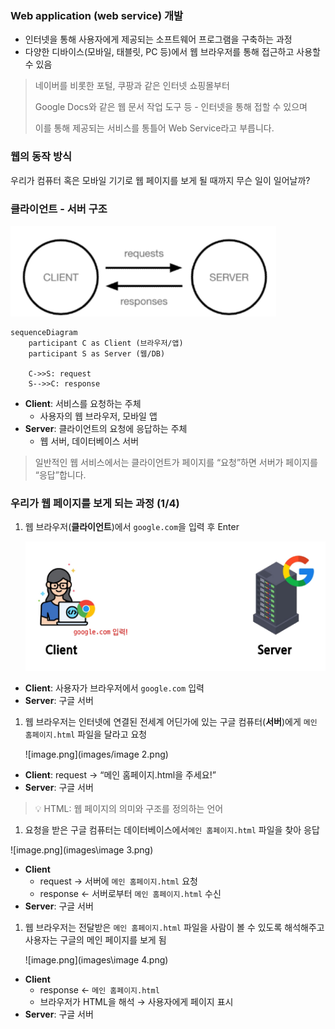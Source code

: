 ### Web application (web service) 개발

- 인터넷을 통해 사용자에게 제공되는 소프트웨어 프로그램을 구축하는 과정
- 다양한 디바이스(모바일, 태블릿, PC 등)에서 웹 브라우저를 통해 접근하고 사용할 수 있음

> 네이버를 비롯한 포털, 쿠팡과 같은 인터넷 쇼핑몰부터
>
>
> Google Docs와 같은 웹 문서 작업 도구 등 - 인터넷을 통해 접할 수 있으며
>
> 이를 통해 제공되는 서비스를 통틀어 Web Service라고 부릅니다.

### 웹의 동작 방식

우리가 컴퓨터 혹은 모바일 기기로 웹 페이지를 보게 될 때까지 무슨 일이 일어날까?

### 클라이언트 - 서버 구조

![image.png](images/image.png)

```mermaid
sequenceDiagram
    participant C as Client (브라우저/앱)
    participant S as Server (웹/DB)

    C->>S: request
    S-->>C: response

```

- **Client**: 서비스를 요청하는 주체
  - 사용자의 웹 브라우저, 모바일 앱
- **Server**: 클라이언트의 요청에 응답하는 주체
  - 웹 서버, 데이터베이스 서버

> 일반적인 웹 서비스에서는 클라이언트가 페이지를 “요청”하면 서버가 페이지를 “응답”합니다.

### 우리가 웹 페이지를 보게 되는 과정 (1/4)

1. 웹 브라우저(**클라이언트**)에서 `google.com`을 입력 후 Enter

   ![image.png](images\image1.png)

- **Client**: 사용자가 브라우저에서 `google.com` 입력
- **Server**: 구글 서버

1. 웹 브라우저는 인터넷에 연결된 전세계 어딘가에 있는
   구글 컴퓨터(**서버**)에게 `메인 홈페이지.html` 파일을 달라고 요청

    ![image.png](images/image 2.png)

- **Client**: request → “메인 홈페이지.html을 주세요!”
- **Server**: 구글 서버

> 💡 HTML: 웹 페이지의 의미와 구조를 정의하는 언어

1. 요청을 받은 구글 컴퓨터는 데이터베이스에서`메인 홈페이지.html` 파일을 찾아 응답

![image.png](images\image 3.png)

- **Client**
  - request → 서버에 `메인 홈페이지.html` 요청
  - response ← 서버로부터 `메인 홈페이지.html` 수신
- **Server**: 구글 서버

1. 웹 브라우저는 전달받은 `메인 홈페이지.html` 파일을
   사람이 볼 수 있도록 해석해주고 사용자는 구글의 메인 페이지를 보게 됨

    ![image.png](images\image 4.png)

- **Client**
  - response ← `메인 홈페이지.html`
  - 브라우저가 HTML을 해석 → 사용자에게 페이지 표시
- **Server**: 구글 서버
